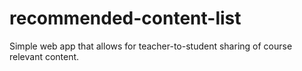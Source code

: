 # recommended-content-list
Simple web app that allows for teacher-to-student sharing of course relevant content.
